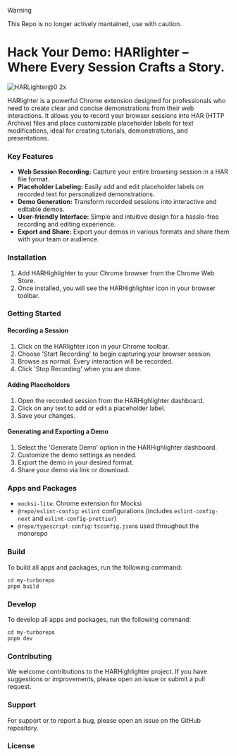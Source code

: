 > [!WARNING]  
> This Repo is no longer actively mantained, use with caution.

# Hack Your Demo: HARlighter – Where Every Session Crafts a Story.

![HARLighter@0 2x](https://github.com/Mocksi/HARlighter/assets/63699/e77e0307-75d8-4d4b-8879-5d97e07673c2)

HARlighter is a powerful Chrome extension designed for professionals who need to create clear and concise demonstrations from their web interactions. It allows you to record your browser sessions into HAR (HTTP Archive) files and place customizable placeholder labels for text modifications, ideal for creating tutorials, demonstrations, and presentations.

### Key Features

- **Web Session Recording:** Capture your entire browsing session in a HAR file format.
- **Placeholder Labeling:** Easily add and edit placeholder labels on recorded text for personalized demonstrations.
- **Demo Generation:** Transform recorded sessions into interactive and editable demos.
- **User-friendly Interface:** Simple and intuitive design for a hassle-free recording and editing experience.
- **Export and Share:** Export your demos in various formats and share them with your team or audience.

### Installation

1. Add HARHighlighter to your Chrome browser from the Chrome Web Store.
2. Once installed, you will see the HARHighlighter icon in your browser toolbar.

### Getting Started

#### Recording a Session

1. Click on the HARlighter icon in your Chrome toolbar.
2. Choose 'Start Recording' to begin capturing your browser session.
3. Browse as normal. Every interaction will be recorded.
4. Click 'Stop Recording' when you are done.

#### Adding Placeholders

1. Open the recorded session from the HARHighlighter dashboard.
2. Click on any text to add or edit a placeholder label.
3. Save your changes.

#### Generating and Exporting a Demo

1. Select the 'Generate Demo' option in the HARHighlighter dashboard.
2. Customize the demo settings as needed.
3. Export the demo in your desired format.
4. Share your demo via link or download.

### Apps and Packages

- `mocksi-lite`: Chrome extension for Mocksi
- `@repo/eslint-config`: `eslint` configurations (includes `eslint-config-next` and `eslint-config-prettier`)
- `@repo/typescript-config`: `tsconfig.json`s used throughout the monorepo

### Build

To build all apps and packages, run the following command:

```
cd my-turborepo
pnpm build
```

### Develop

To develop all apps and packages, run the following command:

```
cd my-turborepo
pnpm dev
```

### Contributing

We welcome contributions to the HARHighlighter project. If you have suggestions or improvements, please open an issue or submit a pull request.

### Support

For support or to report a bug, please open an issue on the GitHub repository.

### License
